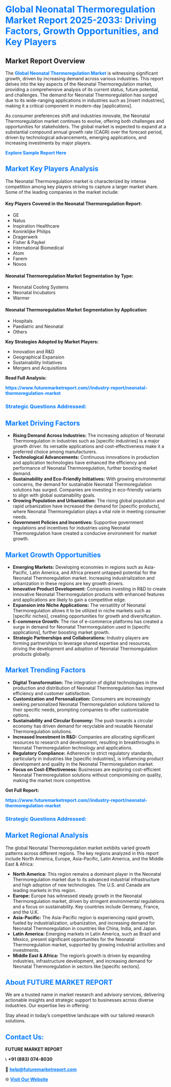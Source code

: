 <h1 style="color: #007BFF;">Global Neonatal Thermoregulation Market Report 2025-2033: Driving Factors, Growth Opportunities, and Key Players</h1>

<section id="overview">
<h2>Market Report Overview</h2>
<p>The <a href="https://www.futuremarketreport.com//industry-report/neonatal-thermoregulation-market" style="color: #007BFF; text-decoration: none;"><strong>Global Neonatal Thermoregulation Market</strong></a> is witnessing significant growth, driven by increasing demand across various industries. This report delves into the key aspects of the Neonatal Thermoregulation market, providing a comprehensive analysis of its current status, future potential, and challenges. The demand for Neonatal Thermoregulation has surged due to its wide-ranging applications in industries such as [insert industries], making it a critical component in modern-day [applications].</p>
<p>As consumer preferences shift and industries innovate, the Neonatal Thermoregulation market continues to evolve, offering both challenges and opportunities for stakeholders. The global market is expected to expand at a substantial compound annual growth rate (CAGR) over the forecast period, driven by technological advancements, emerging applications, and increasing investments by major players.</p>
</section>

<section id="overview">
<p><a href="https://www.futuremarketreport.com//request-sample/reportId=52512" style="color: #007BFF; text-decoration: none;"><strong>Explore Sample Report Here</strong></a></p>
</section>

<section id="key-players">
<h2 style="color: #007BFF;">Market Key Players Analysis</h2>
<p>The Neonatal Thermoregulation market is characterized by intense competition among key players striving to capture a larger market share. Some of the leading companies in the market include:</p>
<h4>Key Players Covered in the Neonatal Thermoregulation Report:</h4>
<ul><li>GE</li><li>Natus</li><li>Inspiration Healthcare</li><li>Koninklijke Philips</li><li>Dragerwerk</li><li>Fisher &amp; Paykel</li><li>International Biomedical</li><li>Atom</li><li>Fanem</li><li>Novos</li></ul>
<h4>Neonatal Thermoregulation Market Segmentation by Type:</h4>
<ul><li>Neonatal Cooling Systems</li><li>Neonatal Incubators</li><li>Warmer</li></ul>

<h4>Neonatal Thermoregulation Market Segmentation by Application:</h4>
<ul><li>Hospitals</li><li>Paediatric and Neonatal</li><li>Others</li></ul>
<p><strong>Key Strategies Adopted by Market Players:</strong></p>
<ul>
<li>Innovation and R&D</li>
<li>Geographical Expansion</li>
<li>Sustainability Initiatives</li>
<li>Mergers and Acquisitions</li>
</ul>
</section>

<section>
<p><strong>Read Full Analysis: </strong></p><a href="https://www.futuremarketreport.com//industry-report/neonatal-thermoregulation-market" style="color: #007BFF; text-decoration: none;"><strong>https://www.futuremarketreport.com//industry-report/neonatal-thermoregulation-market</strong></a>
<h3 style="color: #007BFF;">Strategic Questions Addressed:</h3>
</section>

<section id="driving-factors">
<h2 style="color: #007BFF;">Market Driving Factors</h2>
<ul>
<li><strong>Rising Demand Across Industries:</strong> The increasing adoption of Neonatal Thermoregulation in industries such as [specific industries] is a major growth driver. Its versatile applications and cost-effectiveness make it a preferred choice among manufacturers.</li>
<li><strong>Technological Advancements:</strong> Continuous innovations in production and application technologies have enhanced the efficiency and performance of Neonatal Thermoregulation, further boosting market demand.</li>
<li><strong>Sustainability and Eco-Friendly Initiatives:</strong> With growing environmental concerns, the demand for sustainable Neonatal Thermoregulation solutions has surged. Companies are investing in eco-friendly variants to align with global sustainability goals.</li>
<li><strong>Growing Population and Urbanization:</strong> The rising global population and rapid urbanization have increased the demand for [specific products], where Neonatal Thermoregulation plays a vital role in meeting consumer needs.</li>
<li><strong>Government Policies and Incentives:</strong> Supportive government regulations and incentives for industries using Neonatal Thermoregulation have created a conducive environment for market growth.</li>
</ul>
</section>

<section id="growth-opportunities">
<h2 style="color: #007BFF;">Market Growth Opportunities</h2>
<ul>
<li><strong>Emerging Markets:</strong> Developing economies in regions such as Asia-Pacific, Latin America, and Africa present untapped potential for the Neonatal Thermoregulation market. Increasing industrialization and urbanization in these regions are key growth drivers.</li>
<li><strong>Innovative Product Development:</strong> Companies investing in R&D to create innovative Neonatal Thermoregulation products with enhanced features and applications are likely to gain a competitive edge.</li>
<li><strong>Expansion into Niche Applications:</strong> The versatility of Neonatal Thermoregulation allows it to be utilized in niche markets such as [specific niches], creating opportunities for growth and diversification.</li>
<li><strong>E-commerce Growth:</strong> The rise of e-commerce platforms has created a surge in demand for Neonatal Thermoregulation used in [specific applications], further boosting market growth.</li>
<li><strong>Strategic Partnerships and Collaborations:</strong> Industry players are forming partnerships to leverage shared expertise and resources, driving the development and adoption of Neonatal Thermoregulation products globally.</li>
</ul>
</section>

<section id="trending-factors">
<h2 style="color: #007BFF;">Market Trending Factors</h2>
<ul>
<li><strong>Digital Transformation:</strong> The integration of digital technologies in the production and distribution of Neonatal Thermoregulation has improved efficiency and customer satisfaction.</li>
<li><strong>Customization and Personalization:</strong> Consumers are increasingly seeking personalized Neonatal Thermoregulation solutions tailored to their specific needs, prompting companies to offer customizable options.</li>
<li><strong>Sustainability and Circular Economy:</strong> The push towards a circular economy has driven demand for recyclable and reusable Neonatal Thermoregulation solutions.</li>
<li><strong>Increased Investment in R&D:</strong> Companies are allocating significant resources to research and development, resulting in breakthroughs in Neonatal Thermoregulation technology and applications.</li>
<li><strong>Regulatory Compliance:</strong> Adherence to strict regulatory standards, particularly in industries like [specific industries], is influencing product development and quality in the Neonatal Thermoregulation market.</li>
<li><strong>Focus on Cost-Effectiveness:</strong> Businesses are exploring cost-efficient Neonatal Thermoregulation solutions without compromising on quality, making the market more competitive.</li>
</ul>
</section>

<section>
<p><strong>Get Full Report: </strong></p><a href="https://www.futuremarketreport.com//industry-report/neonatal-thermoregulation-market" style="color: #007BFF; text-decoration: none;"><strong>https://www.futuremarketreport.com//industry-report/neonatal-thermoregulation-market</strong></a>
<h3 style="color: #007BFF;">Strategic Questions Addressed:</h3>
</section>


<section id="regional-analysis">
<h2 style="color: #007BFF;">Market Regional Analysis</h2>
<p>The global Neonatal Thermoregulation market exhibits varied growth patterns across different regions. The key regions analyzed in this report include North America, Europe, Asia-Pacific, Latin America, and the Middle East & Africa:</p>
<ul>
<li><strong>North America:</strong> This region remains a dominant player in the Neonatal Thermoregulation market due to its advanced industrial infrastructure and high adoption of new technologies. The U.S. and Canada are leading markets in this region.</li>
<li><strong>Europe:</strong> Europe has witnessed steady growth in the Neonatal Thermoregulation market, driven by stringent environmental regulations and a focus on sustainability. Key countries include Germany, France, and the U.K.</li>
<li><strong>Asia-Pacific:</strong> The Asia-Pacific region is experiencing rapid growth, fueled by industrialization, urbanization, and increasing demand for Neonatal Thermoregulation in countries like China, India, and Japan.</li>
<li><strong>Latin America:</strong> Emerging markets in Latin America, such as Brazil and Mexico, present significant opportunities for the Neonatal Thermoregulation market, supported by growing industrial activities and investments.</li>
<li><strong>Middle East & Africa:</strong> The region’s growth is driven by expanding industries, infrastructure development, and increasing demand for Neonatal Thermoregulation in sectors like [specific sectors].</li>
</ul>
</section>

<footer>
<h2 style="color: #007BFF;">About FUTURE MARKET REPORT</h2>
<p>We are a trusted name in market research and advisory services, delivering actionable insights and strategic support to businesses across diverse industries. Our expertise lies in offering:</p>

<p>Stay ahead in today’s competitive landscape with our tailored research solutions.</p>

<h2 style="color: #007BFF;">Contact Us:</h2>
<p><strong>FUTURE MARKET REPORT</strong></p>
<p>📞 <strong>+91 (883) 074-8030</strong></p>
<p>📧 <strong><a href="mailto:help@futuremarketreport.com" style="color: #007BFF;">help@futuremarketreport.com</a></strong></p>
<p>🌐 <strong><a href="https://www.futuremarketreport.com/" style="color: #007BFF;">Visit Our Website</a></strong></p>
</footer>